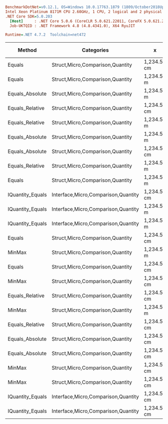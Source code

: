 ``` ini

BenchmarkDotNet=v0.12.1, OS=Windows 10.0.17763.1879 (1809/October2018Update/Redstone5)
Intel Xeon Platinum 8171M CPU 2.60GHz, 1 CPU, 2 logical and 2 physical cores
.NET Core SDK=5.0.203
  [Host]     : .NET Core 5.0.6 (CoreCLR 5.0.621.22011, CoreFX 5.0.621.22011), X64 RyuJIT
  Job-UKTQID : .NET Framework 4.8 (4.8.4341.0), X64 RyuJIT

Runtime=.NET 4.7.2  Toolchain=net472  

```
|           Method |                          Categories |           x |           y |     Mean |    Error |   StdDev |   StdErr |      Min |      Max |   Median |  Gen 0 | Gen 1 | Gen 2 | Allocated |
|----------------- |------------------------------------ |------------ |------------ |---------:|---------:|---------:|---------:|---------:|---------:|---------:|-------:|------:|------:|----------:|
|           Equals |    Struct,Micro,Comparison,Quantity | 1,234.56 cm | 1,234.56 cm | 11.46 ns | 0.224 ns | 0.210 ns | 0.054 ns | 10.97 ns | 11.80 ns | 11.50 ns |      - |     - |     - |         - |
|           Equals |    Struct,Micro,Comparison,Quantity |  1,234.56 m |  1,234.56 m | 11.54 ns | 0.198 ns | 0.185 ns | 0.048 ns | 11.07 ns | 11.75 ns | 11.63 ns |      - |     - |     - |         - |
|  Equals_Absolute |    Struct,Micro,Comparison,Quantity |  1,234.56 m |  1,234.56 m | 12.09 ns | 0.266 ns | 0.307 ns | 0.069 ns | 11.64 ns | 12.63 ns | 12.15 ns |      - |     - |     - |         - |
|  Equals_Relative |    Struct,Micro,Comparison,Quantity | 1,234.56 cm | 1,234.56 cm | 12.13 ns | 0.261 ns | 0.232 ns | 0.062 ns | 11.70 ns | 12.44 ns | 12.10 ns |      - |     - |     - |         - |
|  Equals_Relative |    Struct,Micro,Comparison,Quantity |  1,234.56 m |         0 m | 12.17 ns | 0.210 ns | 0.186 ns | 0.050 ns | 11.82 ns | 12.53 ns | 12.13 ns |      - |     - |     - |         - |
|  Equals_Absolute |    Struct,Micro,Comparison,Quantity |  1,234.56 m |         0 m | 12.18 ns | 0.261 ns | 0.349 ns | 0.070 ns | 11.55 ns | 12.94 ns | 12.10 ns |      - |     - |     - |         - |
|  Equals_Absolute |    Struct,Micro,Comparison,Quantity | 1,234.56 cm | 1,234.56 cm | 12.20 ns | 0.267 ns | 0.357 ns | 0.071 ns | 11.45 ns | 12.82 ns | 12.18 ns |      - |     - |     - |         - |
|  Equals_Relative |    Struct,Micro,Comparison,Quantity |  1,234.56 m |  1,234.56 m | 12.35 ns | 0.258 ns | 0.287 ns | 0.066 ns | 11.70 ns | 12.91 ns | 12.30 ns |      - |     - |     - |         - |
|           Equals |    Struct,Micro,Comparison,Quantity |  1,234.56 m |         0 m | 13.71 ns | 0.287 ns | 0.374 ns | 0.076 ns | 12.94 ns | 14.54 ns | 13.62 ns |      - |     - |     - |         - |
| IQuantity_Equals | Interface,Micro,Comparison,Quantity | 1,234.56 cm | 1,234.56 cm | 16.54 ns | 0.218 ns | 0.182 ns | 0.051 ns | 16.23 ns | 16.81 ns | 16.56 ns |      - |     - |     - |         - |
| IQuantity_Equals | Interface,Micro,Comparison,Quantity |  1,234.56 m |  1,234.56 m | 17.15 ns | 0.362 ns | 0.387 ns | 0.091 ns | 16.25 ns | 17.83 ns | 17.16 ns |      - |     - |     - |         - |
| IQuantity_Equals | Interface,Micro,Comparison,Quantity |  1,234.56 m |         0 m | 19.77 ns | 0.400 ns | 0.445 ns | 0.102 ns | 19.05 ns | 20.88 ns | 19.74 ns |      - |     - |     - |         - |
|           Equals |    Struct,Micro,Comparison,Quantity | 1,234.56 cm |         0 m | 19.90 ns | 0.413 ns | 0.537 ns | 0.110 ns | 18.95 ns | 21.11 ns | 19.89 ns |      - |     - |     - |         - |
|           MinMax |    Struct,Micro,Comparison,Quantity |  1,234.56 m |  1,234.56 m | 20.07 ns | 0.405 ns | 0.594 ns | 0.110 ns | 19.07 ns | 21.33 ns | 19.89 ns | 0.0050 |     - |     - |      32 B |
|           Equals |    Struct,Micro,Comparison,Quantity | 1,234.56 cm |        0 km | 20.11 ns | 0.417 ns | 0.570 ns | 0.112 ns | 19.15 ns | 21.37 ns | 20.01 ns |      - |     - |     - |         - |
|           MinMax |    Struct,Micro,Comparison,Quantity | 1,234.56 cm | 1,234.56 cm | 20.26 ns | 0.415 ns | 0.510 ns | 0.109 ns | 19.51 ns | 21.43 ns | 20.29 ns | 0.0050 |     - |     - |      32 B |
|  Equals_Relative |    Struct,Micro,Comparison,Quantity | 1,234.56 cm |         0 m | 20.41 ns | 0.407 ns | 0.558 ns | 0.109 ns | 19.31 ns | 21.33 ns | 20.39 ns |      - |     - |     - |         - |
|           MinMax |    Struct,Micro,Comparison,Quantity |  1,234.56 m |         0 m | 20.49 ns | 0.411 ns | 0.534 ns | 0.109 ns | 19.31 ns | 21.62 ns | 20.48 ns | 0.0050 |     - |     - |      32 B |
|  Equals_Relative |    Struct,Micro,Comparison,Quantity | 1,234.56 cm |        0 km | 20.56 ns | 0.423 ns | 0.416 ns | 0.104 ns | 19.98 ns | 21.48 ns | 20.50 ns |      - |     - |     - |         - |
|  Equals_Absolute |    Struct,Micro,Comparison,Quantity | 1,234.56 cm |         0 m | 21.61 ns | 0.442 ns | 0.575 ns | 0.117 ns | 20.60 ns | 22.46 ns | 21.58 ns |      - |     - |     - |         - |
|  Equals_Absolute |    Struct,Micro,Comparison,Quantity | 1,234.56 cm |        0 km | 22.89 ns | 0.468 ns | 0.539 ns | 0.120 ns | 21.88 ns | 23.94 ns | 22.88 ns |      - |     - |     - |         - |
|           MinMax |    Struct,Micro,Comparison,Quantity | 1,234.56 cm |        0 km | 25.18 ns | 0.403 ns | 0.337 ns | 0.093 ns | 24.66 ns | 25.81 ns | 25.31 ns | 0.0050 |     - |     - |      32 B |
|           MinMax |    Struct,Micro,Comparison,Quantity | 1,234.56 cm |         0 m | 25.54 ns | 0.516 ns | 0.756 ns | 0.140 ns | 24.03 ns | 26.74 ns | 25.79 ns | 0.0050 |     - |     - |      32 B |
| IQuantity_Equals | Interface,Micro,Comparison,Quantity | 1,234.56 cm |        0 km | 26.22 ns | 0.347 ns | 0.308 ns | 0.082 ns | 25.77 ns | 26.97 ns | 26.13 ns |      - |     - |     - |         - |
| IQuantity_Equals | Interface,Micro,Comparison,Quantity | 1,234.56 cm |         0 m | 26.28 ns | 0.289 ns | 0.270 ns | 0.070 ns | 25.79 ns | 26.76 ns | 26.23 ns |      - |     - |     - |         - |
